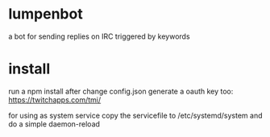 # lumpenbot
a bot for sending replies on IRC triggered by keywords

# install
run a npm install after change config.json
generate a oauth key too: https://twitchapps.com/tmi/

for using as system service copy the servicefile to /etc/systemd/system and do a simple daemon-reload
